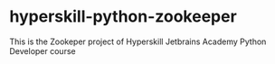 # hyperskill-python-zookeeper
This is the Zookeper project of Hyperskill Jetbrains Academy Python Developer course
